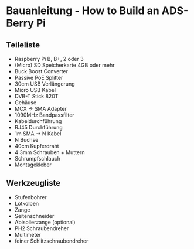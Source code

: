 # Bauanleitung - How to Build an ADS-Berry Pi
## Teileliste
* Raspberry Pi B, B+, 2 oder 3
* (Micro) SD Speicherkarte 4GB oder mehr
* Buck Boost Converter
* Passive PoE Splitter
* 30cm USB Verlängerung
* Micro USB Kabel
* DVB-T Stick 820T
* Gehäuse
* MCX -> SMA Adapter
* 1090MHz Bandpassfilter
* Kabeldurchführung
* RJ45 Durchführung
* 1m SMA -> N Kabel
* N Buchse
* 40cm Kupferdraht
* 4 3mm Schrauben + Muttern
* Schrumpfschlauch
* Montagekleber
## Werkzeugliste
* Stufenbohrer
* Lötkolben
* Zange
* Seitenschneider
* Abisolierzange (optional)
* PH2 Schraubendreher
* Multimeter
* feiner Schlitzschraubendreher
